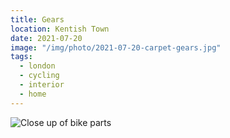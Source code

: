 ```yaml
---
title: Gears
location: Kentish Town
date: 2021-07-20
image: "/img/photo/2021-07-20-carpet-gears.jpg"
tags:
  - london
  - cycling
  - interior
  - home
---
```


![Close up of bike parts](/img/photo/2021-07-20-carpet-gears.jpg)
